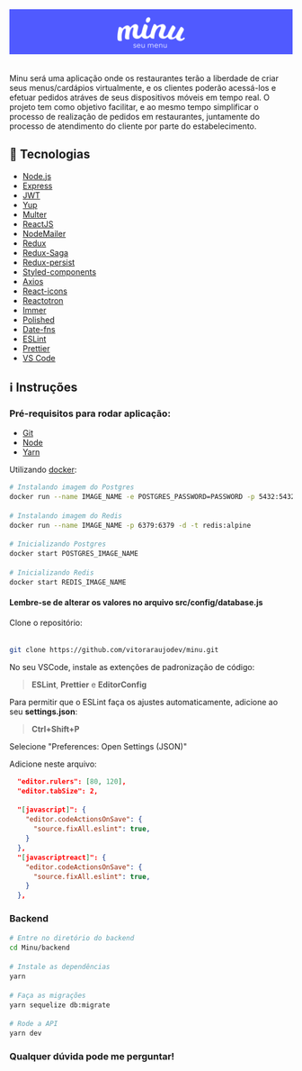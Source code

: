 <div align="center">
  <img alt="Minu" title="Minu" src=".github/logo.png" />
</div>
<br>
<p>Minu será uma aplicação onde os restaurantes terão a liberdade de criar seus menus/cardápios virtualmente, e os clientes poderão acessá-los e efetuar pedidos atráves de seus dispositivos móveis em tempo real. O projeto tem como objetivo facilitar, e ao mesmo tempo simplificar o processo de realização de pedidos em restaurantes, juntamente do processo de atendimento do cliente por parte do estabelecimento.</p>

## :rocket: Tecnologias

-   [Node.js](https://nodejs.org/)
-   [Express](https://expressjs.com/)
-   [JWT](https://jwt.io/)
-   [Yup](https://www.npmjs.com/package/yup)
-   [Multer](https://github.com/expressjs/multer)
-   [ReactJS](https://reactjs.org/)
-   [NodeMailer](https://nodemailer.com/about/)
-   [Redux](https://redux.js.org/)
-   [Redux-Saga](https://redux-saga.js.org/)
-   [Redux-persist](https://github.com/rt2zz/redux-persist)
-   [Styled-components](https://www.styled-components.com/)
-   [Axios](https://github.com/axios/axios)
-   [React-icons](https://react-icons.netlify.com/)
-   [Reactotron](https://infinite.red/reactotron)
-   [Immer](https://github.com/immerjs/immer)
-   [Polished](https://polished.js.org/)
-   [Date-fns](https://date-fns.org/)
-   [ESLint](https://eslint.org/)
-   [Prettier](https://prettier.io/)
-   [VS Code](https://code.visualstudio.com/)

## :information_source: Instruções

### Pré-requisitos para rodar aplicação:

* [Git](https://git-scm.com)
* [Node](https://nodejs.org/)
* [Yarn](https://yarnpkg.com/) 

Utilizando [docker](https://docs.docker.com/engine/):

```bash
# Instalando imagem do Postgres 
docker run --name IMAGE_NAME -e POSTGRES_PASSWORD=PASSWORD -p 5432:5432 -d postgres:11

# Instalando imagem do Redis
docker run --name IMAGE_NAME -p 6379:6379 -d -t redis:alpine

# Inicializando Postgres
docker start POSTGRES_IMAGE_NAME

# Inicializando Redis
docker start REDIS_IMAGE_NAME

```

<h4>Lembre-se de alterar os valores no arquivo src/config/database.js</h4>

Clone o repositório:

```bash

git clone https://github.com/vitoraraujodev/minu.git

```

No seu VSCode, instale as extenções de padronização de código:

<blockquote><strong>ESLint</strong>, <strong>Prettier</strong> e <strong>EditorConfig</strong></blockquote>

Para permitir que o ESLint faça os ajustes automaticamente, adicione ao seu <b>settings.json</b>:

<blockquote><strong>Ctrl+Shift+P</strong></blockquote>

Selecione "Preferences: Open Settings (JSON)"

Adicione neste arquivo:

```json
  "editor.rulers": [80, 120],
  "editor.tabSize": 2,

  "[javascript]": {
    "editor.codeActionsOnSave": {
      "source.fixAll.eslint": true,
    }
  },
  "[javascriptreact]": {
    "editor.codeActionsOnSave": {
      "source.fixAll.eslint": true,
    }
  },
```

### Backend

```bash
# Entre no diretório do backend
cd Minu/backend

# Instale as dependências
yarn

# Faça as migrações
yarn sequelize db:migrate

# Rode a API
yarn dev 
```

### Qualquer dúvida pode me perguntar!